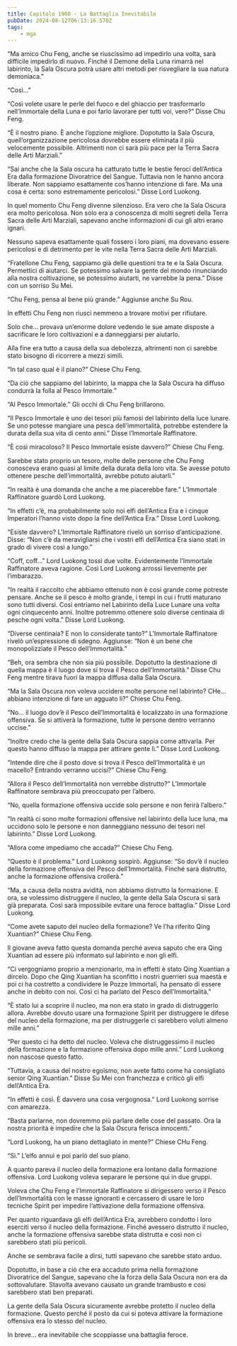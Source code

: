 ```yaml
---
title: Capitolo 1960 - La Battaglia Inevitabile
pubDate: 2024-08-12T06:13:16.570Z
tags:
    - mga
---
```





“Ma amico Chu Feng, anche se riuscissimo ad impedirlo una volta, sarà difficile impedirlo di nuovo. Finché il Demone della Luna rimarrà nel labirinto, la Sala Oscura potrà usare altri metodi per risvegliare la sua natura demoniaca."


“Così…”


“Così volete usare le perle del fuoco e del ghiaccio per trasformarlo nell’Immortale della Luna e poi farlo lavorare per tutti voi, vero?” Disse Chu Feng.

“È il nostro piano. È anche l’opzione migliore. Dopotutto la Sala Oscura, quell’organizzazione pericolosa dovrebbe essere eliminata il più velocemente possibile. Altrimenti non ci sarà più pace per la Terra Sacra delle Arti Marziali.”


“Sai anche che la Sala oscura ha catturato tutte le bestie feroci dell’Antica Era dalla formazione Divoratrice del Sangue. Tuttavia non le hanno ancora liberate. Non sappiamo esattamente cos’hanno intenzione di fare. Ma una cosa è certa: sono estremamente pericolosi.” Disse Lord Luokong.


In quel momento Chu Feng divenne silenzioso. Era vero che la Sala Oscura era molto pericolosa. Non solo era a conoscenza di molti segreti della Terra Sacra delle Arti Marziali, sapevano anche informazioni di cui gli altri erano ignari.


Nessuno sapeva esattamente quali fossero i loro piani, ma dovevano essere pericolosi e di detrimento per le vite nella Terra Sacra delle Arti Marziali.


“Fratellone Chu Feng, sappiamo già delle questioni tra te e la Sala Oscura. Permettici di aiutarci. Se potessimo salvare la gente del mondo rinunciando alla nostra coltivazione, se potessimo aiutarti, ne varrebbe la pena.” Disse con un sorriso Su Mei.


“Chu Feng, pensa al bene più grande.” Aggiunse anche Su Rou.


In effetti Chu Feng non riuscì nemmeno a trovare motivi per rifiutare.


Solo che… provava un’enorme dolore vedendo le sue amate disposte a sacrificare le loro coltivazioni e a danneggiarsi per aiutarlo.


Alla fine era tutto a causa della sua debolezza, altrimenti non ci sarebbe stato bisogno di ricorrere a mezzi simili.


“In tal caso qual è il piano?” Chiese Chu Feng.

“Da ciò che sappiamo del labirinto, la mappa che la Sala Oscura ha diffuso condurrà la folla al Pesco Immortale.”


“Al Pesco Immortale.” Gli occhi di Chu Feng brillarono.


“Il Pesco Immortale è uno dei tesori più famosi del labirinto della luce lunare. Se uno potesse mangiare una pesca dell’immortalità, potrebbe estendere la durata della sua vita di cento anni.” Disse l’Immortale Raffinatore.


“È così miracoloso? Il Pesco Immortale esiste davvero?” Chiese Chu Feng.


Sarebbe stato proprio un tesoro, molte delle persone che Chu Feng conosceva erano quasi al limite della durata della loro vita. Se avesse potuto ottenere pesche dell’immortalità, avrebbe potuto aiutarli.”

“In realtà è una domanda che anche a me piacerebbe fare.” L’Immortale Raffinatore guardò Lord Luokong.


“In effetti c’è, ma probabilmente solo noi elfi dell’Antica Era e i cinque Imperatori l’hanno visto dopo la fine dell’Antica Era.” Disse Lord Luokong.

“Esiste davvero? L’Immortale Raffinatore rivelò un sorriso d’anticipazione. Disse: “Non c’è da meravigliarsi che i vostri elfi dell’Antica Era siano stati in grado di vivere così a lungo.”


“Coff, coff…” Lord Luokong tossì due volte. Evidentemente l’Immortale Raffinatore aveva ragione. Così Lord Luokong arrossì lievemente per l’imbarazzo.


“In realtà il raccolto che abbiamo ottenuto non è così grande come potreste pensare. Anche se il pesco è molto grande, i tempi in cui i frutti maturano sono tutti diversi. Così entriamo nel Labirinto della Luce Lunare una volta ogni cinquecento anni. Inoltre potremmo ottenere solo diverse centinaia di pesche ogni volta.” Disse Lord Luokong.


“Diverse centinaia? E non lo considerate tanto?” L’Immortale Raffinatore rivelò un’espressione di sdegno. Aggiunse: “Non è un bene che monopolizziate il Pesco dell’Immortalità.”

“Beh, ora sembra che non sia più possibile. Dopotutto la destinazione di quella mappa è il luogo dove si trova il Pesco dell’Immortalità.” Disse Chu Feng mentre tirava fuori la mappa diffusa dalla Sala Oscura.

“Ma la Sala Oscura non voleva uccidere molte persone nel labirinto? CHe… abbiano intenzione di fare un agguato lì?” Chiese Chu Feng.


“No… il luogo dov’è il Pesco dell’Immortalità è localizzato in una formazione offensiva. Se si attiverà la formazione, tutte le persone dentro verranno uccise.”


“Inoltre credo che la gente della Sala Oscura sappia come attivarla. Per questo hanno diffuso la mappa per attirare gente lì.” Disse Lord Luokong.


“Intende dire che il posto dove si trova il Pesco dell’Immortalità è un macello? Entrando verranno uccisi?” Chiese Chu Feng.

“Allora il Pesco dell’Immortalità non verrebbe distrutto?” L’Immortale Raffinatore sembrava più preoccupato per l’albero.


“No, quella formazione offensiva uccide solo persone e non ferirà l’albero.”


“In realtà ci sono molte formazioni offensive nel labirinto della luce luna, ma uccidono solo le persone e non danneggiano nessuno dei tesori nel labirinto.” Disse Lord Luokong.

“Allora come impediamo che accada?” Chiese Chu Feng.


“Questo è il problema.” Lord Luokong sospirò. Aggiunse: “So dov’è il nucleo della formazione offensiva del Pesco dell’Immortalità. Finché sarà distrutto, anche la formazione offensiva crollerà.”


“Ma, a causa della nostra avidità, non abbiamo distrutto la formazione. E ora, se volessimo distruggere il nucleo, la gente della Sala Oscura si sarà già preparata. Così sarà impossibile evitare una feroce battaglia.” Disse Lord Luokong.


“Come avete saputo del nucleo della formazione? Ve l’ha riferito Qing Xuantian?” Chiese Chu Feng.


Il giovane aveva fatto questa domanda perché aveva saputo che era Qing Xuantian ad essere più informato sul labirinto e non gli elfi.

“Ci vergogniamo proprio a menzionarlo, ma in effetti è stato Qing Xuantian a dircelo. Dopo che Qing Xuantian ha sconfitto i nostri guerrieri sua maestà e poi ci ha costretto a condividere le Pozze Immortali, ha pensato di essere anche in debito con noi. Così ci ha parlato del Pesco dell’Immortalità.”


“È stato lui a scoprire il nucleo, ma non era stato in grado di distruggerlo allora. Avrebbe dovuto usare una formazione Spirit per distruggere le difese del nucleo della formazione, ma per distruggerle ci sarebbero voluti almeno mille anni.”

“Per questo ci ha detto del nucleo. Voleva che distruggessimo il nucleo della formazione e la formazione offensiva dopo mille anni.” Lord Luokong non nascose questo fatto.

“Tuttavia, a causa del nostro egoismo, non avete fatto come ha consigliato senior Qing Xuantian.” Disse Su Mei con franchezza e criticò gli elfi dell’Antica Era.

“In effetti è così. È davvero una cosa vergognosa.” Lord Luokong sorrise con amarezza.

“Basta parlarne, non dovremmo più parlare delle cose del passato. Ora la nostra priorità è impedire che la Sala Oscura ferisca innocenti.”


“Lord Luokong, ha un piano dettagliato in mente?” Chiese CHu Feng.


“Sì.” L’elfo annuì e poi parlò del suo piano.


A quanto pareva il nucleo della formazione era lontano dalla formazione offensiva. Lord Luokong voleva separare le persone qui in due gruppi.

Voleva che Chu Feng e l’Immortale Raffinatore si dirigessero verso il Pesco dell’Immortalità con le masse ignoranti e cercassero di usare le loro tecniche Spirit per impedire l’attivazione della formazione offensiva.

Per quanto riguardava gli elfi dell’Antica Era, avrebbero condotto i loro eserciti verso il nucleo della formazione. Finché avessero distrutto il nucleo, anche la formazione offensiva sarebbe stata distrutta e così non ci sarebbero stati più pericoli.


Anche se sembrava facile a dirsi, tutti sapevano che sarebbe stato arduo.


Dopotutto, in base a ciò che era accaduto prima nella formazione Divoratrice del Sangue, sapevano che la forza della Sala Oscura non era da sottovalutare. Stavolta avevano causato un grande trambusto e così sarebbero stati ben preparati.


La gente della Sala Oscura sicuramente avrebbe protetto il nucleo della formazione. Questo perché il posto da cui si poteva attivare la formazione offensiva era lo stesso del nucleo.


In breve… era inevitabile che scoppiasse una battaglia feroce.

